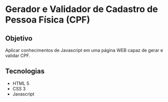 # Gerador e Validador de Cadastro de Pessoa Física (CPF)

## Objetivo

<p>Aplicar conhecimentos de Javascript em uma página WEB capaz de gerar e validar CPF.</p>

## Tecnologias

- HTML 5
- CSS 3
- Javascript
